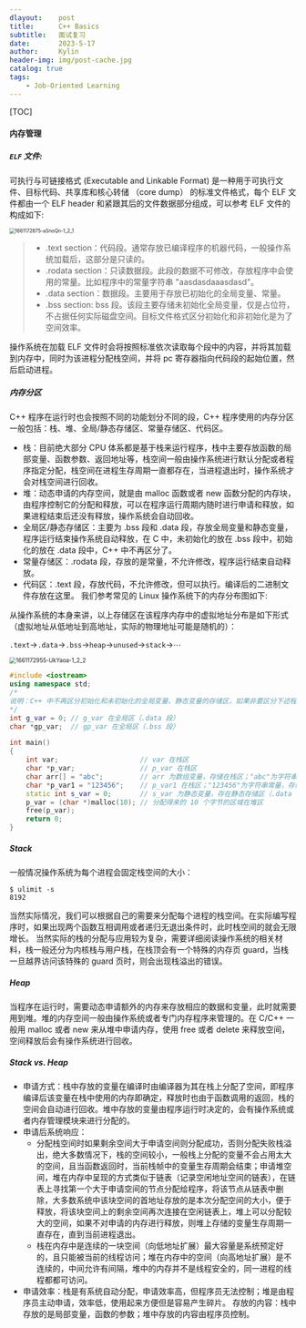 ```yaml
---
dlayout:    post
title:      C++ Basics
subtitle:   面试复习
date:       2023-5-17
author:     Kylin
header-img: img/post-cache.jpg
catalog: true
tags:
    - Job-Oriented Learning
---
```




[TOC]

#### 内存管理

##### `ELF` 文件:

可执行与可链接格式 (Executable and Linkable Format) 是一种用于可执行文件、目标代码、共享库和核心转储 （core dump） 的标准文件格式，每个 ELF 文件都由一个 ELF header 和紧跟其后的文件数据部分组成，可以参考 ELF 文件的构成如下:

<img src="http://kylinhub.oss-cn-shanghai.aliyuncs.com/uPic/1661172875-aSnoQn-1_2_1.png" alt="1661172875-aSnoQn-1_2_1" style="zoom:60%;" />



> - .text section：代码段。通常存放已编译程序的机器代码，一般操作系统加载后，这部分是只读的。
> - .rodata section：只读数据段。此段的数据不可修改，存放程序中会使用的常量。比如程序中的常量字符串 "aasdasdaaasdasd"。
> - .data section：数据段。主要用于存放已初始化的全局变量、常量。
> - .bss section: bss 段。该段主要存储未初始化全局变量，仅是占位符，不占据任何实际磁盘空间。目标文件格式区分初始化和非初始化是为了空间效率。

操作系统在加载 ELF 文件时会将按照标准依次读取每个段中的内容，并将其加载到内存中，同时为该进程分配栈空间，并将 pc 寄存器指向代码段的起始位置，然后启动进程。

##### 内存分区

C++ 程序在运行时也会按照不同的功能划分不同的段，C++ 程序使用的内存分区一般包括：栈、堆、全局/静态存储区、常量存储区、代码区。

- 栈：目前绝大部分 CPU 体系都是基于栈来运行程序，栈中主要存放函数的局部变量、函数参数、返回地址等，栈空间一般由操作系统进行默认分配或者程序指定分配，栈空间在进程生存周期一直都存在，当进程退出时，操作系统才会对栈空间进行回收。
- 堆：动态申请的内存空间，就是由 malloc 函数或者 new 函数分配的内存块，由程序控制它的分配和释放，可以在程序运行周期内随时进行申请和释放，如果进程结束后还没有释放，操作系统会自动回收。
- 全局区/静态存储区：主要为 .bss 段和 .data 段，存放全局变量和静态变量，程序运行结束操作系统自动释放，在 C 中，未初始化的放在 .bss 段中，初始化的放在 .data 段中，C++ 中不再区分了。
- 常量存储区：.rodata 段，存放的是常量，不允许修改，程序运行结束自动释放。
- 代码区：.text 段，存放代码，不允许修改，但可以执行。编译后的二进制文件存放在这里。
  我们参考常见的 Linux 操作系统下的内存分布图如下:

从操作系统的本身来讲，以上存储区在该程序内存中的虚拟地址分布是如下形式（虚拟地址从低地址到高地址，实际的物理地址可能是随机的）：

`.text`→`.data`→`.bss`→`heap`→`unused`→`stack`→⋯

<img src="http://kylinhub.oss-cn-shanghai.aliyuncs.com/uPic/1661172955-UkYaoa-1_2_2.png" alt="1661172955-UkYaoa-1_2_2" style="zoom:70%;" />

```c++
#include <iostream>
using namespace std;
/*
说明：C++ 中不再区分初始化和未初始化的全局变量、静态变量的存储区，如果非要区分下述程序标注在了括号中
*/
int g_var = 0; // g_var 在全局区（.data 段）
char *gp_var;  // gp_var 在全局区（.bss 段）

int main()
{
    int var;                    // var 在栈区
    char *p_var;                // p_var 在栈区
    char arr[] = "abc";         // arr 为数组变量，存储在栈区；"abc"为字符串常量，存储在常量区
    char *p_var1 = "123456";    // p_var1 在栈区；"123456"为字符串常量，存储在常量区
    static int s_var = 0;       // s_var 为静态变量，存在静态存储区（.data 段）
    p_var = (char *)malloc(10); // 分配得来的 10 个字节的区域在堆区
    free(p_var);
    return 0;
}
```



##### Stack

一般情况操作系统为每个进程会固定栈空间的大小：

```
$ ulimit -s 
8192
```

当然实际情况，我们可以根据自己的需要来分配每个进程的栈空间。在实际编写程序时，如果出现两个函数互相调用或者递归无退出条件时，此时栈空间的就会无限增长。
当然实际的栈的分配与应用较为复杂，需要详细阅读操作系统的相关材料，栈一般还分为内核栈与用户栈，在栈顶会有一个特殊的内存页 guard，当栈一旦越界访问该特殊的 guard 页时，则会出现栈溢出的错误。



##### Heap

当程序在运行时，需要动态申请额外的内存来存放相应的数据和变量，此时就需要用到堆。堆的内存空间一般由操作系统或者专门内存程序来管理的。在 C/C++ 一般用 malloc 或者 new 来从堆中申请内存，使用 free 或者 delete 来释放空间，空间释放后会有操作系统进行回收。



##### Stack vs. Heap

- 申请方式：栈中存放的变量在编译时由编译器为其在栈上分配了空间，即程序编译后该变量在栈中使用的内存即确定，释放时也由于函数调用的返回，栈的空间会自动进行回收。堆中存放的变量由程序运行时决定的，会有操作系统或者内存管理模块来进行分配的。
- 申请后系统响应：
  - 分配栈空间时如果剩余空间大于申请空间则分配成功，否则分配失败栈溢出，绝大多数情况下，栈的空间较小，一般栈上分配的变量不会占用太大的空间，且当函数返回时，当前栈帧中的变量生存周期会结束；申请堆空间，堆在内存中呈现的方式类似于链表（记录空闲地址空间的链表），在链表上寻找第一个大于申请空间的节点分配给程序，将该节点从链表中删除，大多数系统中该块空间的首地址存放的是本次分配空间的大小，便于释放，将该块空间上的剩余空间再次连接在空闲链表上，堆上可以分配较大的空间，如果不对申请的内存进行释放，则堆上存储的变量生存周期一直存在，直到当前进程退出。
  - 栈在内存中是连续的一块空间（向低地址扩展）最大容量是系统预定好的，且只能被当前的线程访问；堆在内存中的空间（向高地址扩展）是不连续的，中间允许有间隔，堆中的内存并不是线程安全的，同一进程的线程都都可访问。
- 申请效率：栈是有系统自动分配，申请效率高，但程序员无法控制；堆是由程序员主动申请，效率低，使用起来方便但是容易产生碎片。
  存放的内容：栈中存放的是局部变量，函数的参数；堆中存放的内容由程序员控制。







